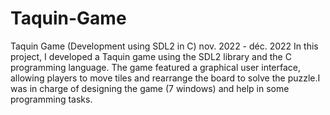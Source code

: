 # Taquin-Game
Taquin Game (Development using SDL2 in C)
nov. 2022 - déc. 2022
In this project, I developed a Taquin game using the SDL2 library and the C programming language. The game featured a graphical user interface, allowing players to move tiles and rearrange the board to solve the puzzle.I was in charge of designing the game (7 windows) and help in some programming tasks.
